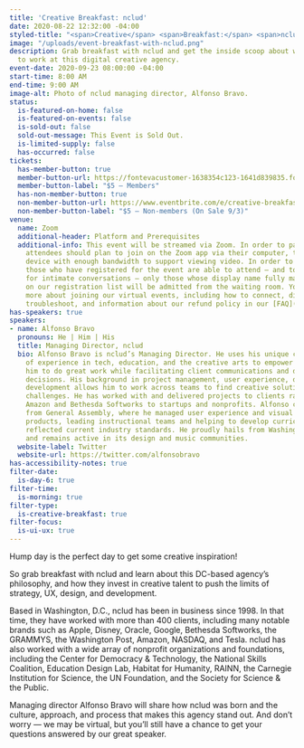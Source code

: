 ```yaml
---
title: 'Creative Breakfast: nclud'
date: 2020-08-22 12:32:00 -04:00
styled-title: "<span>Creative</span> <span>Breakfast:</span> <span>nclud</span>"
image: "/uploads/event-breakfast-with-nclud.png"
description: Grab breakfast with nclud and get the inside scoop about what it's like
  to work at this digital creative agency.
event-date: 2020-09-23 08:00:00 -04:00
start-time: 8:00 AM
end-time: 9:00 AM
image-alt: Photo of nclud managing director, Alfonso Bravo.
status:
  is-featured-on-home: false
  is-featured-on-events: false
  is-sold-out: false
  sold-out-message: This Event is Sold Out.
  is-limited-supply: false
  has-occurred: false
tickets:
  has-member-button: true
  member-button-url: https://fontevacustomer-1638354c123-1641d839835.force.com/services/oauth2/authorize?client_id=3MVG9nthuDc9owbcOq7_07W.HriOQQPWTbMkrpOla.ajDQlTHf4_uby_mhwylcX.mJBU2O2SppTiZMS0J_HJd&response_type=code&redirect_uri=https://ikit.aiga.org/ikit_national_util/ikit-national-util-sso-redirect/&state=https%3A%2F%2Fdc.aiga.org%2Fevent%2Fcreative-breakfast-nclud%2F%3Fredirect_source%3Deventbrite_register
  member-button-label: "$5 — Members"
  has-non-member-button: true
  non-member-button-url: https://www.eventbrite.com/e/creative-breakfast-nclud-tickets-117847347589?utm_source=eventbrite&utm_medium=email&utm_campaign=post_old_publish&utm_content=shortLinkViewMyEvent
  non-member-button-label: "$5 — Non-members (On Sale 9/3)"
venue:
  name: Zoom
  additional-header: Platform and Prerequisites
  additional-info: This event will be streamed via Zoom. In order to participate fully,
    attendees should plan to join on the Zoom app via their computer, tablet, or mobile
    device with enough bandwidth to support viewing video. In order to ensure only
    those who have registered for the event are able to attend — and to create space
    for intimate conversations — only those whose display name fully matches the name
    on our registration list will be admitted from the waiting room. You can find
    more about joining our virtual events, including how to connect, directions to
    troubleshoot, and information about our refund policy in our [FAQ](/faqs/).
has-speakers: true
speakers:
- name: Alfonso Bravo
  pronouns: He | Him | His
  title: Managing Director, nclud
  bio: Alfonso Bravo is nclud’s Managing Director. He uses his unique combination
    of experience in tech, education, and the creative arts to empower those around
    him to do great work while facilitating client communications and data-driven
    decisions. His background in project management, user experience, design, and
    development allows him to work across teams to find creative solutions to design
    challenges. He has worked with and delivered projects to clients ranging from
    Amazon and Bethesda Softworks to startups and nonprofits. Alfonso came to nclud
    from General Assembly, where he managed user experience and visual design educational
    products, leading instructional teams and helping to develop curriculums that
    reflected current industry standards. He proudly hails from Washington, D.C.,
    and remains active in its design and music communities.
  website-label: Twitter
  website-url: https://twitter.com/alfonsobravo
has-accessibility-notes: true
filter-date:
  is-day-6: true
filter-time:
  is-morning: true
filter-type:
  is-creative-breakfast: true
filter-focus:
  is-ui-ux: true
---
```


Hump day is the perfect day to get some creative inspiration!

So grab breakfast with nclud and learn about this DC-based agency’s philosophy, and how they invest in creative talent to push the limits of strategy, UX, design, and development. 

Based in Washington, D.C., nclud has been in business since 1998. In that time, they have worked with more than 400 clients, including many notable brands such as Apple, Disney, Oracle, Google, Bethesda Softworks, the GRAMMYS, the Washington Post, Amazon, NASDAQ, and Tesla. nclud has also worked with a wide array of nonprofit organizations and foundations, including the Center for Democracy & Technology, the National Skills Coalition, Education Design Lab, Habitat for Humanity, RAINN, the Carnegie Institution for Science, the UN Foundation, and the Society for Science & the Public.

Managing director Alfonso Bravo will share how nclud was born and the culture, approach, and process that makes this agency stand out. And don’t worry — we may be virtual, but you’ll still have a chance to get your questions answered by our great speaker.

